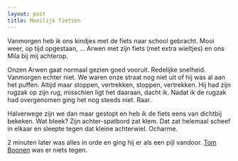 ```yaml
---
layout: post
title: Moeilijk fietsen
---
```

Vanmorgen heb ik ons kindjes met de fiets naar school gebracht. Mooi weer, op tijd opgestaan, ... Arwen met zijn fiets (met extra wieltjes) en ons Mila bij mij achterop.

Onzen Arwen gaat normaal gezien goed vooruit. Redelijke snelheid. Vanmorgen echter niet. We waren onze straat nog niet uit of hij was al aan het puffen. Altijd maar stoppen, vertrekken, stoppen, vertrekken. Hij had zijn rugzak op zijn rug, misschien ligt het daaraan, dacht ik. Nadat ik de rugzak had overgenomen ging het nog steeds niet. Raar.

Halverwege zijn we dan maar gestopt en heb ik de fiets eens van dichtbij bekeken. Wat bleek? Zijn achter-spatbord zat klem. Dat zat helemaal scheef in elkaar en sleepte tegen dat kleine achterwiel. Ocharme.

2 minuten later was alles in orde en ging hij er als een pijl vandoor. [Tom Boonen](http://www.google.com/search?client=safari&rls=en-us&q=tom+boonen&ie=UTF-8&oe=UTF-8) was er niets tegen.